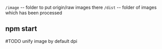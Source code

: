 `/image`  -- folder to put origin/raw images there
`/dist` -- folder of images which has been processed
## npm start

#TODO
unify image by default dpi